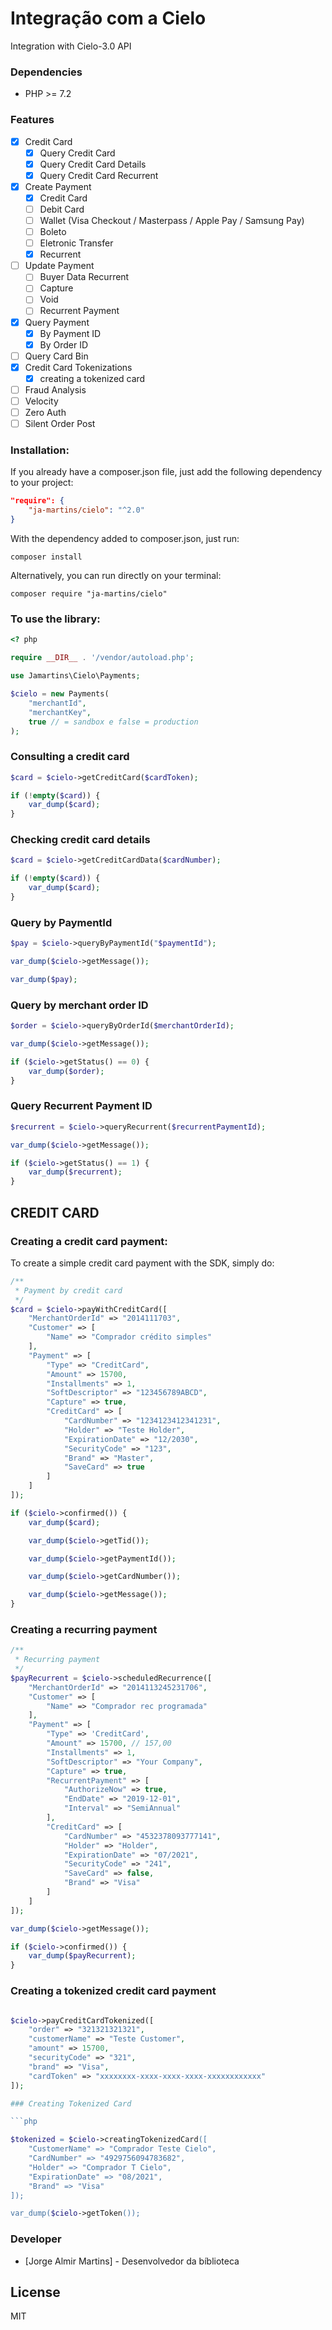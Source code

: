 # Integração com a Cielo

Integration with Cielo-3.0 API

### Dependencies
* PHP >= 7.2

### Features

* [x] Credit Card
    * [x] Query Credit Card
    * [x] Query Credit Card Details
    * [x] Query Credit Card Recurrent
* [x] Create Payment
    * [x] Credit Card
    * [ ] Debit Card
    * [ ] Wallet (Visa Checkout / Masterpass / Apple Pay / Samsung Pay)
    * [ ] Boleto
    * [ ] Eletronic Transfer
    * [x] Recurrent
* [ ] Update Payment
    * [ ] Buyer Data Recurrent
    * [ ] Capture
    * [ ] Void
    * [ ] Recurrent Payment
* [x] Query Payment
    * [x] By Payment ID
    * [x] By Order ID
* [ ] Query Card Bin
* [x] Credit Card Tokenizations
    * [x] creating a tokenized card
* [ ] Fraud Analysis
* [ ] Velocity
* [ ] Zero Auth
* [ ] Silent Order Post

### Installation:

If you already have a composer.json file, just add the following dependency to your project:

```json
"require": {
    "ja-martins/cielo": "^2.0"
}
```

With the dependency added to composer.json, just run:

```
composer install
```

Alternatively, you can run directly on your terminal:

```
composer require "ja-martins/cielo"
```

### To use the library:
```php
<? php

require __DIR__ . '/vendor/autoload.php';

use Jamartins\Cielo\Payments;

$cielo = new Payments(
    "merchantId", 
    "merchantKey", 
    true // = sandbox e false = production
);
```

### Consulting a credit card

```php
$card = $cielo->getCreditCard($cardToken);

if (!empty($card)) {
    var_dump($card);
}
```

### Checking credit card details

```php
$card = $cielo->getCreditCardData($cardNumber);

if (!empty($card)) {
    var_dump($card);
}
```

### Query by PaymentId

```php
$pay = $cielo->queryByPaymentId("$paymentId");

var_dump($cielo->getMessage());

var_dump($pay);
```

### Query by merchant order ID

```php
$order = $cielo->queryByOrderId($merchantOrderId);

var_dump($cielo->getMessage());

if ($cielo->getStatus() == 0) {
    var_dump($order);
}
```

### Query Recurrent Payment ID

```php
$recurrent = $cielo->queryRecurrent($recurrentPaymentId);

var_dump($cielo->getMessage());

if ($cielo->getStatus() == 1) {
    var_dump($recurrent);
}
```

## CREDIT CARD

### Creating a credit card payment:

To create a simple credit card payment with the SDK, simply do:

```php
/**
 * Payment by credit card
 */
$card = $cielo->payWithCreditCard([
    "MerchantOrderId" => "2014111703",
    "Customer" => [
        "Name" => "Comprador crédito simples"
    ],
    "Payment" => [
        "Type" => "CreditCard",
        "Amount" => 15700,
        "Installments" => 1,
        "SoftDescriptor" => "123456789ABCD",
        "Capture" => true,
        "CreditCard" => [
            "CardNumber" => "1234123412341231",
            "Holder" => "Teste Holder",
            "ExpirationDate" => "12/2030",
            "SecurityCode" => "123",
            "Brand" => "Master",
            "SaveCard" => true
        ]
    ]
]);

if ($cielo->confirmed()) {
    var_dump($card);

    var_dump($cielo->getTid());

    var_dump($cielo->getPaymentId());

    var_dump($cielo->getCardNumber());

    var_dump($cielo->getMessage());
}
```

### Creating a recurring payment
```php
/**
 * Recurring payment
 */
$payRecurrent = $cielo->scheduledRecurrence([
    "MerchantOrderId" => "2014113245231706",
    "Customer" => [
        "Name" => "Comprador rec programada"
    ],
    "Payment" => [
        "Type" => 'CreditCard',
        "Amount" => 15700, // 157,00
        "Installments" => 1,
        "SoftDescriptor" => "Your Company",
        "Capture" => true,
        "RecurrentPayment" => [
            "AuthorizeNow" => true,
            "EndDate" => "2019-12-01",
            "Interval" => "SemiAnnual"
        ],
        "CreditCard" => [
            "CardNumber" => "4532378093777141",
            "Holder" => "Holder",
            "ExpirationDate" => "07/2021",
            "SecurityCode" => "241",
            "SaveCard" => false,
            "Brand" => "Visa"
        ]
    ]
]);

var_dump($cielo->getMessage());

if ($cielo->confirmed()) {
    var_dump($payRecurrent);
}
```

### Creating a tokenized credit card payment

```php

$cielo->payCreditCardTokenized([
    "order" => "321321321321",
    "customerName" => "Teste Customer",
    "amount" => 15700,
    "securityCode" => "321",
    "brand" => "Visa",
    "cardToken" => "xxxxxxxx-xxxx-xxxx-xxxx-xxxxxxxxxxxx"
]);

### Creating Tokenized Card

```php

$tokenized = $cielo->creatingTokenizedCard([
    "CustomerName" => "Comprador Teste Cielo",
    "CardNumber" => "4929756094783682",
    "Holder" => "Comprador T Cielo",
    "ExpirationDate" => "08/2021",
    "Brand" => "Visa"
]);

var_dump($cielo->getToken());
```

### Developer
* [Jorge Almir Martins] - Desenvolvedor da bíblioteca

License
----

MIT
